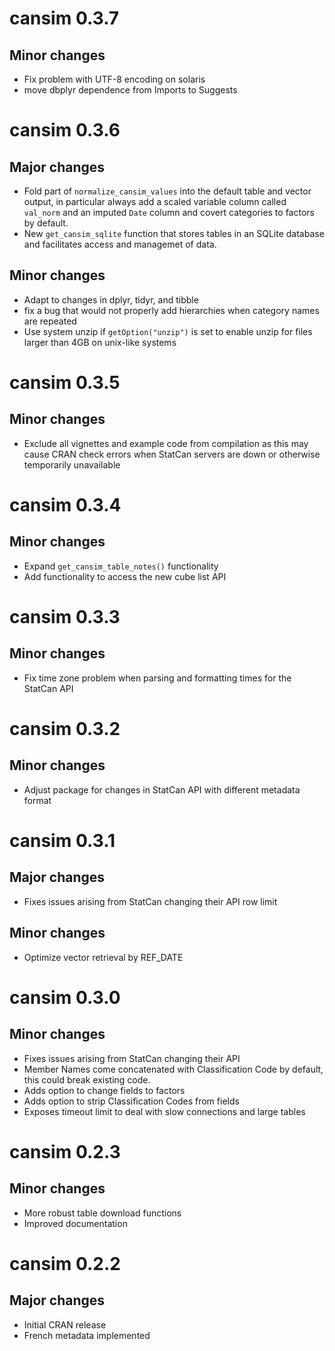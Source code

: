 # cansim 0.3.7
## Minor changes
* Fix problem with UTF-8 encoding on solaris
* move dbplyr dependence from Imports to Suggests

# cansim 0.3.6
## Major changes
* Fold part of `normalize_cansim_values` into the default table and vector output, in particular always add a scaled variable column called `val_norm` and an imputed `Date` column and covert categories to factors by default.
* New `get_cansim_sqlite` function that stores tables in an SQLite database and facilitates access and managemet of data.

## Minor changes
* Adapt to changes in dplyr, tidyr, and tibble
* fix a bug that would not properly add hierarchies when category names are repeated
* Use system unzip if `getOption("unzip")` is set to enable unzip for files larger than 4GB on unix-like systems

# cansim 0.3.5 

## Minor changes
- Exclude all vignettes and example code from compilation as this may cause CRAN check errors when StatCan servers are down or otherwise temporarily unavailable

# cansim 0.3.4

## Minor changes
- Expand `get_cansim_table_notes()` functionality
- Add functionality to access the new cube list API

# cansim 0.3.3

## Minor changes
- Fix time zone problem when parsing and formatting times for the StatCan API

# cansim 0.3.2

## Minor changes
- Adjust package for changes in StatCan API with different metadata format

# cansim 0.3.1

## Major changes
- Fixes issues arising from StatCan changing their API row limit

## Minor changes
- Optimize vector retrieval by REF_DATE

# cansim 0.3.0

## Minor changes
- Fixes issues arising from StatCan changing their API
- Member Names come concatenated with Classification Code by default, this could break existing code.
- Adds option to change fields to factors
- Adds option to strip Classification Codes from fields
- Exposes timeout limit to deal with slow connections and large tables

# cansim 0.2.3

## Minor changes
- More robust table download functions
- Improved documentation

# cansim 0.2.2

## Major changes
- Initial CRAN release
- French metadata implemented
  
